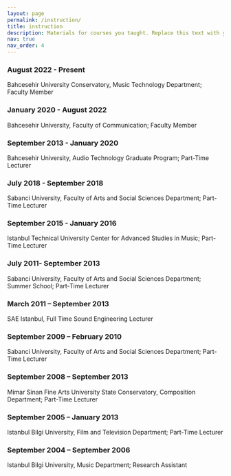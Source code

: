 ```yaml
---
layout: page
permalink: /instruction/
title: instruction
description: Materials for courses you taught. Replace this text with your description.
nav: true
nav_order: 4
---
```


### August 2022 - Present

Bahcesehir University Conservatory, Music Technology Department; Faculty Member

### January 2020 - August 2022

Bahcesehir University, Faculty of Communication; Faculty Member

### September 2013 - January 2020

Bahcesehir University, Audio Technology Graduate Program; Part-Time Lecturer

### July 2018 - September 2018

Sabanci University, Faculty of Arts and Social Sciences Department; Part-Time Lecturer

### September 2015 - January 2016

Istanbul Technical University Center for Advanced Studies in Music; Part-Time Lecturer

### July 2011- September 2013

Sabanci University, Faculty of Arts and Social Sciences Department; Summer School; Part-Time Lecturer

### March 2011 – September 2013

SAE Istanbul, Full Time Sound Engineering Lecturer

### September 2009 – February 2010

Sabanci University, Faculty of Arts and Social Sciences Department; Part-Time Lecturer

### September 2008 – September 2013

Mimar Sinan Fine Arts University State Conservatory, Composition Department; Part-Time Lecturer

### September 2005 – January 2013

Istanbul Bilgi University, Film and Television Department; Part-Time Lecturer

### September 2004 – September 2006

Istanbul Bilgi University, Music Department; Research Assistant
